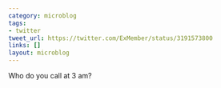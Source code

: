 ```yaml
---
category: microblog
tags:
- twitter
tweet_url: https://twitter.com/ExMember/status/3191573800
links: []
layout: microblog
---
```

Who do you call at 3 am?
